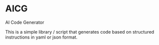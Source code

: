 # AICG
AI Code Generator

This is a simple library / script that generates code based on structured instructions in yaml or json format.